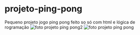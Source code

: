 # projeto-ping-pong
Pequeno projeto jogo ping pong feito so só com html e lógica de rogramação 
![foto projeto ping pong2](https://github.com/AleexandreKt/projeto-ping-pong/assets/134510772/55617c07-59cd-475a-92cf-1f2846063ef2)
![foto projeto ping pong](https://github.com/AleexandreKt/projeto-ping-pong/assets/134510772/177314e3-6109-4b02-81f0-ad808f86d0b5)
